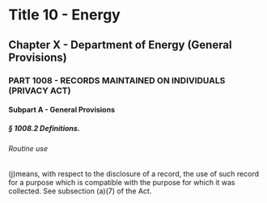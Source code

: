 
# Title 10 - Energy
## Chapter X - Department of Energy (General Provisions)
### PART 1008 - RECORDS MAINTAINED ON INDIVIDUALS (PRIVACY ACT)
#### Subpart A - General Provisions
##### § 1008.2 Definitions.
###### Routine use

(j)means, with respect to the disclosure of a record, the use of such record for a purpose which is compatible with the purpose for which it was collected. See subsection (a)(7) of the Act.
